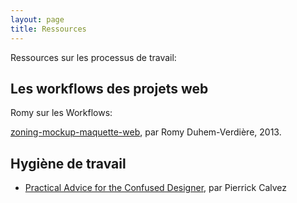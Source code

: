 ```yaml
---
layout: page
title: Ressources
---
```


Ressources sur les processus de travail:

## Les workflows des projets web

Romy sur les Workflows:

[zoning-mockup-maquette-web](http://romy.tetue.net/zoning-mockup-maquette-web), par Romy Duhem-Verdière, 2013.



## Hygiène de travail

- [Practical Advice for the Confused Designer](http://pierrickcalvez.com/journal/practical-advice-for-the-confused-designer), par Pierrick Calvez
